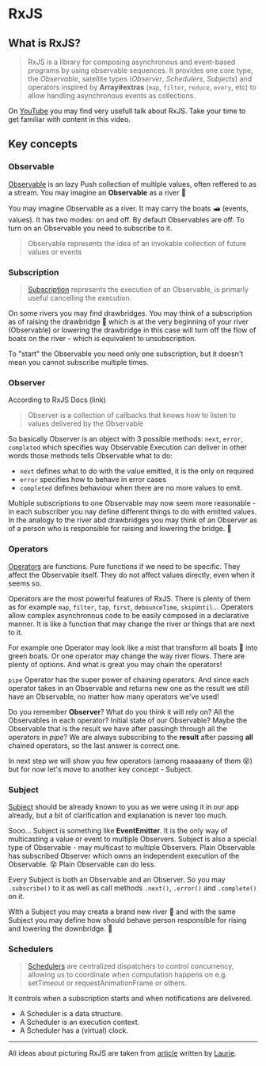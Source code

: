 # RxJS

## What is RxJS?

> RxJS is a library for composing asynchronous and event-based programs by using observable sequences. It provides one core type, the _Observable_, satellite types (_Observer_, _Schedulers_, _Subjects_) and operators inspired by **Array#extras** (`map`, `filter`, `reduce`, `every`, etc) to allow handling asynchronous events as collections.

On [YouTube](https://www.youtube.com/watch?v=QHCjT3jRzB0) you may find very usefull talk about RxJS. Take your time to get familiar with content in this video.

## Key concepts

### Observable

[Observable](https://rxjs-dev.firebaseapp.com/guide/observable) is an lazy Push collection of multiple values, often reffered to as a stream. You may imagine an **Observable** as a river :ocean: 

You may imagine Observable as a river. It may carry the boats :motor_boat: (events, values). It has two modes: on and off. By default Observables are off. To turn on an Observable you need to subscribe to it.
> Observable represents the idea of an invokable collection of future values or events

### Subscription
> [Subscription](https://rxjs-dev.firebaseapp.com/guide/subscription) represents the execution of an Observable, is primarly useful cancelling the execution.

On some rivers you may find drawbridges. You may think of a subscription as of raising the drawbridge :bridge_at_night:	 which is at the very beginning of your river (Observable) or lowering the drawbridge in this case will turn off the flow of boats on the river - which is equivalent to unsubscription.

To "start" the Observable you need only one subscription, but it doesn't mean you cannot subscribe multiple times.

### Observer
According to RxJS Docs (link)
> Observer is a collection of callbacks that knows how to listen to values delivered by the Observable

So basically Observer is an object with 3 possible methods: `next`, `error`, `completed` which specifies way Observable Execution can deliver in other words those methods tells Observable what to do:
- `next` defines what to do with the value emitted, it is the only on required
- `error` specifies how to behave in error cases
- `completed` defines behaviour when there are no more values to emit.

Multiple subscriptions to one Observable may now seem more reasonable - in each subscriber you nay define different things to do with emitted values.
In the analogy to the river abd drawbridges you may think of an Observer as of a person who is responsible for raising and lowering the bridge. :bridge_at_night:	

### Operators
[Operators](https://rxjs-dev.firebaseapp.com/guide/operators) are functions. Pure functions if we need to be specific. They affect the Observable itself. They do not affect values directly, even when it seems so.

Operators are the most powerful features of RxJS. There is plenty of them as for example `map`, `filter`, `tap`, `first`, `debounceTime`, `skipUntil`...
Operators allow complex asynchronous code to be easily composed in a declarative manner. It is like a function that may change the river or things that are next to it. 

For example one Operator may look like a mist that transform all boats :speedboat: into green boats. Or one operator may change the way river flows. There are plenty of options. And what is great you may chain the operators!

`pipe` Operator has the super power of chaining operators. And since each operator takes in an Observable and returns new one as the result we still have an Observable, no matter how many operators we've used!

Do you remember **Observer**? What do you think it will rely on?
All the Observables in each operator?
Initial state of our Observable?
Maybe the Observable that is the result we have after passingh through all the operators in _pipe_?
We are always subscribing to the **result** after passing **all** chained operators, so the last answer is correct one.

In next step we will show you few operators (among maaaaany of them :dizzy_face:) but for now let's move to another key concept - Subject.

### Subject

[Subject](https://rxjs-dev.firebaseapp.com/guide/subject) should be already known to you as we were using it in our app already, but a bit of clarification and explanation is never too much. 

Sooo... Subject is something like **EventEmitter**. It is the only way of multicasting a value or event to multiple Observers.
Subject is also a special type of Observable - may multicast to multiple Observers. Plain Observable has subscribed Observer which owns an independent execution of the Observable. :dizzy_face: Plain Observable can do less.

Every Subject is both an Observable and an Observer. So you may `.subscribe()` to it as well as call methods `.next()`, `.error()` and `.complete()` on it.

WIth a Subject you may creata a brand new river :ocean: and with the same Subject you may define how should behave person responsible for rising and lowering the downbridge. :bridge_at_night:	

### Schedulers

> [Schedulers](https://rxjs-dev.firebaseapp.com/guide/scheduler) are centralized dispatchers to control concurrency, allowing us to coordinate when computation happens on e.g. setTimeout or requestAnimationFrame or others.

It controls when a subscription starts and when notifications are delivered.

* A Scheduler is a data structure. 
* A Scheduler is an execution context. 
* A Scheduler has a (virtual) clock.

___

All ideas about picturing RxJS are taken from [article](https://dev.to/laurieontech/how-i-make-sense-of-rxjs-5d3g) written by [Laurie](https://twitter.com/laurieontech).
